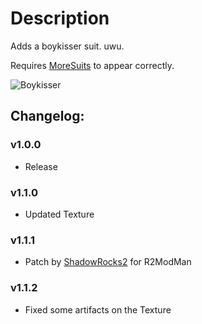 # Description

Adds a boykisser suit. uwu.

Requires [MoreSuits](https://thunderstore.io/c/lethal-company/p/x753/More_Suits/) to appear correctly.

![Boykisser](https://imgur.com/a/IHlG6on)

## Changelog:

### v1.0.0

- Release

### v1.1.0

- Updated Texture

### v1.1.1

- Patch by [ShadowRocks2](https://thunderstore.io/c/lethal-company/p/ShadowRocks2/Boykisser_uwu_SuitR2MM/) for R2ModMan

### v1.1.2

- Fixed some artifacts on the Texture